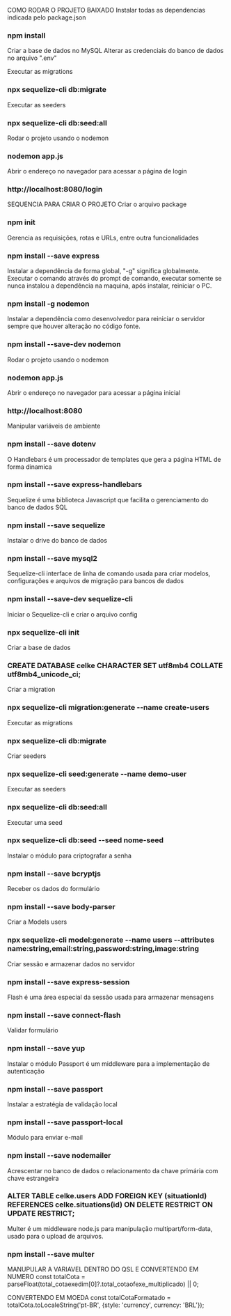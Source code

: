 COMO RODAR O PROJETO BAIXADO
Instalar todas as dependencias indicada pelo package.json
### npm install

Criar a base de dados no MySQL
Alterar as credenciais do banco de dados no arquivo ".env"

Executar as migrations
### npx sequelize-cli db:migrate

Executar as seeders
### npx sequelize-cli db:seed:all

Rodar o projeto usando o nodemon
### nodemon app.js

Abrir o endereço no navegador para acessar a página de login
### http://localhost:8080/login



SEQUENCIA PARA CRIAR O PROJETO
Criar o arquivo package
### npm init

Gerencia as requisições, rotas e URLs, entre outra funcionalidades
### npm install --save express

Instalar a dependência de forma global, "-g" significa globalmente. Executar o comando através do prompt de comando, executar somente se nunca instalou a dependência na maquina, após instalar, reiniciar o PC.
### npm install -g nodemon

Instalar a dependência como desenvolvedor para reiniciar o servidor sempre que houver alteração no código fonte.
### npm install --save-dev nodemon

Rodar o projeto usando o nodemon
### nodemon app.js

Abrir o endereço no navegador para acessar a página inicial
### http://localhost:8080

Manipular variáveis de ambiente
### npm install --save dotenv

O Handlebars é um processador de templates que gera a página HTML de forma dinamica
### npm install --save express-handlebars

Sequelize é uma biblioteca Javascript que facilita o gerenciamento do banco de dados SQL
### npm install --save sequelize

Instalar o drive do banco de dados
### npm install --save mysql2

Sequelize-cli interface de linha de comando usada para criar modelos, configurações e arquivos de migração para bancos de dados
### npm install --save-dev sequelize-cli

Iniciar o Sequelize-cli e criar o arquivo config
### npx sequelize-cli init

Criar a base de dados
### CREATE DATABASE celke CHARACTER SET utf8mb4 COLLATE utf8mb4_unicode_ci;

Criar a migration
### npx sequelize-cli migration:generate --name create-users

Executar as migrations
### npx sequelize-cli db:migrate

Criar seeders
### npx sequelize-cli seed:generate --name demo-user

Executar as seeders
### npx sequelize-cli db:seed:all

Executar uma seed
### npx sequelize-cli db:seed --seed nome-seed

Instalar o módulo para criptografar a senha
### npm install --save bcryptjs

Receber os dados do formulário
### npm install --save body-parser

Criar a Models users
### npx sequelize-cli model:generate --name users --attributes name:string,email:string,password:string,image:string

Criar sessão e armazenar dados no servidor
### npm install --save express-session

Flash é uma área especial da sessão usada para armazenar mensagens
### npm install --save connect-flash

Validar formulário
### npm install --save yup

Instalar o módulo Passport é um middleware para a implementação de autenticação
### npm install --save passport

Instalar a estratégia de validação local
### npm install --save passport-local

Módulo para enviar e-mail
### npm install --save nodemailer

Acrescentar no banco de dados o relacionamento da chave primária com chave estrangeira
### ALTER TABLE celke.users ADD FOREIGN KEY (situationId) REFERENCES celke.situations(id) ON DELETE RESTRICT ON UPDATE RESTRICT;

Multer é um middleware node.js para manipulação multipart/form-data, usado para o upload de arquivos. 
### npm install --save multer



MANUPULAR A VARIAVEL DENTRO DO QSL E CONVERTENDO EM NUMERO
const totalCota = parseFloat(total_cotaexedim[0]?.total_cotaofexe_multiplicado) || 0;

CONVERTENDO EM MOEDA
const totalCotaFormatado = totalCota.toLocaleString('pt-BR', {style: 'currency', currency: 'BRL'});

